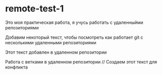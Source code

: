 # remote-test-1
Это моя практическая работа, я учусь работать с удаленныйми репозиториями

Добавим некоторый текст, чтобы посмотреть как работает git с несколькими удаленными репозиториями

Этот текст добавлен в удаленном репозитории

Работа с ветками в удаленном репозитории // Создаем этот текст для конфликта
